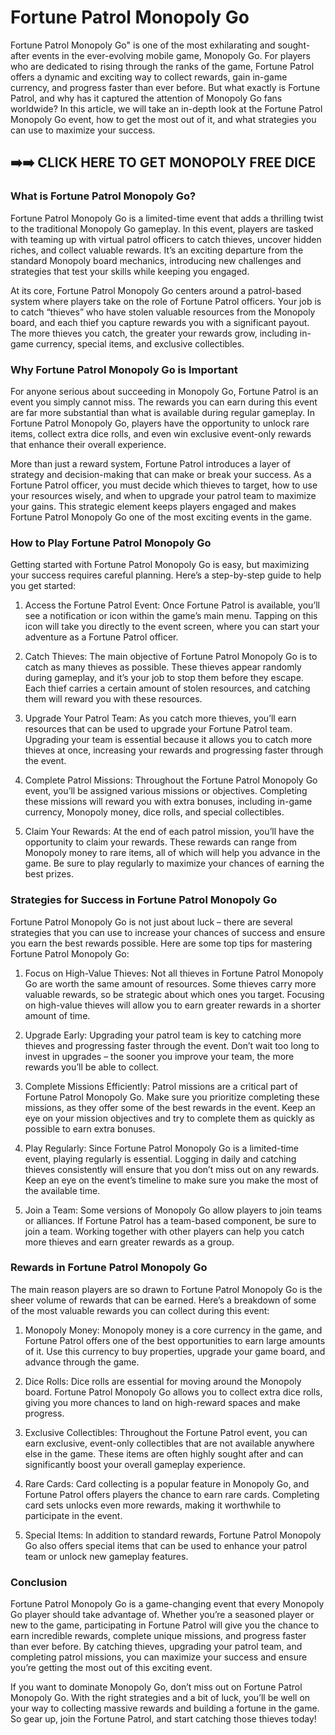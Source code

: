 # Fortune Patrol Monopoly Go

Fortune Patrol Monopoly Go" is one of the most exhilarating and sought-after events in the ever-evolving mobile game, Monopoly Go. For players who are dedicated to rising through the ranks of the game, Fortune Patrol offers a dynamic and exciting way to collect rewards, gain in-game currency, and progress faster than ever before. But what exactly is Fortune Patrol, and why has it captured the attention of Monopoly Go fans worldwide? In this article, we will take an in-depth look at the Fortune Patrol Monopoly Go event, how to get the most out of it, and what strategies you can use to maximize your success.

## ➡️➡️ CLICK HERE TO GET MONOPOLY FREE DICE

### What is Fortune Patrol Monopoly Go?

Fortune Patrol Monopoly Go is a limited-time event that adds a thrilling twist to the traditional Monopoly Go gameplay. In this event, players are tasked with teaming up with virtual patrol officers to catch thieves, uncover hidden riches, and collect valuable rewards. It’s an exciting departure from the standard Monopoly board mechanics, introducing new challenges and strategies that test your skills while keeping you engaged.

At its core, Fortune Patrol Monopoly Go centers around a patrol-based system where players take on the role of Fortune Patrol officers. Your job is to catch “thieves” who have stolen valuable resources from the Monopoly board, and each thief you capture rewards you with a significant payout. The more thieves you catch, the greater your rewards grow, including in-game currency, special items, and exclusive collectibles.

### Why Fortune Patrol Monopoly Go is Important

For anyone serious about succeeding in Monopoly Go, Fortune Patrol is an event you simply cannot miss. The rewards you can earn during this event are far more substantial than what is available during regular gameplay. In Fortune Patrol Monopoly Go, players have the opportunity to unlock rare items, collect extra dice rolls, and even win exclusive event-only rewards that enhance their overall experience.

More than just a reward system, Fortune Patrol introduces a layer of strategy and decision-making that can make or break your success. As a Fortune Patrol officer, you must decide which thieves to target, how to use your resources wisely, and when to upgrade your patrol team to maximize your gains. This strategic element keeps players engaged and makes Fortune Patrol Monopoly Go one of the most exciting events in the game.

### How to Play Fortune Patrol Monopoly Go

Getting started with Fortune Patrol Monopoly Go is easy, but maximizing your success requires careful planning. Here’s a step-by-step guide to help you get started:

1. Access the Fortune Patrol Event: Once Fortune Patrol is available, you’ll see a notification or icon within the game’s main menu. Tapping on this icon will take you directly to the event screen, where you can start your adventure as a Fortune Patrol officer.

2. Catch Thieves: The main objective of Fortune Patrol Monopoly Go is to catch as many thieves as possible. These thieves appear randomly during gameplay, and it’s your job to stop them before they escape. Each thief carries a certain amount of stolen resources, and catching them will reward you with these resources.

3. Upgrade Your Patrol Team: As you catch more thieves, you’ll earn resources that can be used to upgrade your Fortune Patrol team. Upgrading your team is essential because it allows you to catch more thieves at once, increasing your rewards and progressing faster through the event.

4. Complete Patrol Missions: Throughout the Fortune Patrol Monopoly Go event, you’ll be assigned various missions or objectives. Completing these missions will reward you with extra bonuses, including in-game currency, Monopoly money, dice rolls, and special collectibles.

5. Claim Your Rewards: At the end of each patrol mission, you’ll have the opportunity to claim your rewards. These rewards can range from Monopoly money to rare items, all of which will help you advance in the game. Be sure to play regularly to maximize your chances of earning the best prizes.

### Strategies for Success in Fortune Patrol Monopoly Go

Fortune Patrol Monopoly Go is not just about luck – there are several strategies that you can use to increase your chances of success and ensure you earn the best rewards possible. Here are some top tips for mastering Fortune Patrol Monopoly Go:

1. Focus on High-Value Thieves: Not all thieves in Fortune Patrol Monopoly Go are worth the same amount of resources. Some thieves carry more valuable rewards, so be strategic about which ones you target. Focusing on high-value thieves will allow you to earn greater rewards in a shorter amount of time.

2. Upgrade Early: Upgrading your patrol team is key to catching more thieves and progressing faster through the event. Don’t wait too long to invest in upgrades – the sooner you improve your team, the more rewards you’ll be able to collect.

3. Complete Missions Efficiently: Patrol missions are a critical part of Fortune Patrol Monopoly Go. Make sure you prioritize completing these missions, as they offer some of the best rewards in the event. Keep an eye on your mission objectives and try to complete them as quickly as possible to earn extra bonuses.

4. Play Regularly: Since Fortune Patrol Monopoly Go is a limited-time event, playing regularly is essential. Logging in daily and catching thieves consistently will ensure that you don’t miss out on any rewards. Keep an eye on the event’s timeline to make sure you make the most of the available time.

5. Join a Team: Some versions of Monopoly Go allow players to join teams or alliances. If Fortune Patrol has a team-based component, be sure to join a team. Working together with other players can help you catch more thieves and earn greater rewards as a group.

### Rewards in Fortune Patrol Monopoly Go

The main reason players are so drawn to Fortune Patrol Monopoly Go is the sheer volume of rewards that can be earned. Here’s a breakdown of some of the most valuable rewards you can collect during this event:

1. Monopoly Money: Monopoly money is a core currency in the game, and Fortune Patrol offers one of the best opportunities to earn large amounts of it. Use this currency to buy properties, upgrade your game board, and advance through the game.

2. Dice Rolls: Dice rolls are essential for moving around the Monopoly board. Fortune Patrol Monopoly Go allows you to collect extra dice rolls, giving you more chances to land on high-reward spaces and make progress.

3. Exclusive Collectibles: Throughout the Fortune Patrol event, you can earn exclusive, event-only collectibles that are not available anywhere else in the game. These items are often highly sought after and can significantly boost your overall gameplay experience.

4. Rare Cards: Card collecting is a popular feature in Monopoly Go, and Fortune Patrol offers players the chance to earn rare cards. Completing card sets unlocks even more rewards, making it worthwhile to participate in the event.

5. Special Items: In addition to standard rewards, Fortune Patrol Monopoly Go also offers special items that can be used to enhance your patrol team or unlock new gameplay features.

### Conclusion

Fortune Patrol Monopoly Go is a game-changing event that every Monopoly Go player should take advantage of. Whether you’re a seasoned player or new to the game, participating in Fortune Patrol will give you the chance to earn incredible rewards, complete unique missions, and progress faster than ever before. By catching thieves, upgrading your patrol team, and completing patrol missions, you can maximize your success and ensure you’re getting the most out of this exciting event.

If you want to dominate Monopoly Go, don’t miss out on Fortune Patrol Monopoly Go. With the right strategies and a bit of luck, you’ll be well on your way to collecting massive rewards and building a fortune in the game. So gear up, join the Fortune Patrol, and start catching those thieves today!
